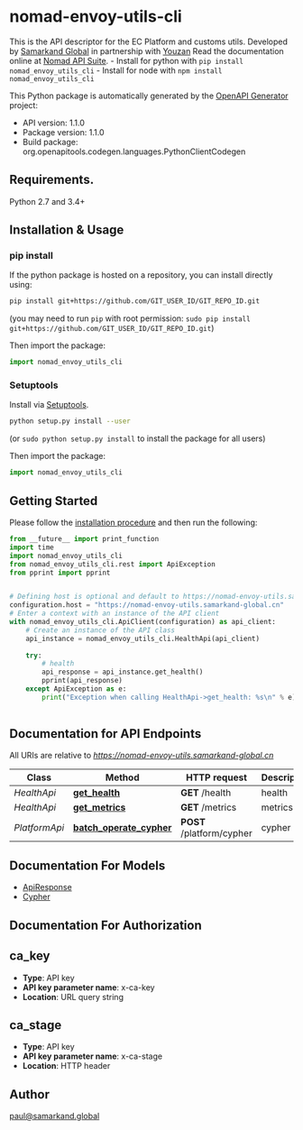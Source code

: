 # nomad-envoy-utils-cli
This is the API descriptor for the EC Platform and customs utils. Developed by [Samarkand Global](https://samarkand.global) in partnership with [Youzan](https://www.youzan.com/) Read the documentation online at [Nomad API Suite](https://api.samarkand.io/). - Install for python with `pip install nomad_envoy_utils_cli` - Install for node with `npm install nomad_envoy_utils_cli`

This Python package is automatically generated by the [OpenAPI Generator](https://openapi-generator.tech) project:

- API version: 1.1.0
- Package version: 1.1.0
- Build package: org.openapitools.codegen.languages.PythonClientCodegen

## Requirements.

Python 2.7 and 3.4+

## Installation & Usage
### pip install

If the python package is hosted on a repository, you can install directly using:

```sh
pip install git+https://github.com/GIT_USER_ID/GIT_REPO_ID.git
```
(you may need to run `pip` with root permission: `sudo pip install git+https://github.com/GIT_USER_ID/GIT_REPO_ID.git`)

Then import the package:
```python
import nomad_envoy_utils_cli
```

### Setuptools

Install via [Setuptools](http://pypi.python.org/pypi/setuptools).

```sh
python setup.py install --user
```
(or `sudo python setup.py install` to install the package for all users)

Then import the package:
```python
import nomad_envoy_utils_cli
```

## Getting Started

Please follow the [installation procedure](#installation--usage) and then run the following:

```python
from __future__ import print_function
import time
import nomad_envoy_utils_cli
from nomad_envoy_utils_cli.rest import ApiException
from pprint import pprint


# Defining host is optional and default to https://nomad-envoy-utils.samarkand-global.cn
configuration.host = "https://nomad-envoy-utils.samarkand-global.cn"
# Enter a context with an instance of the API client
with nomad_envoy_utils_cli.ApiClient(configuration) as api_client:
    # Create an instance of the API class
    api_instance = nomad_envoy_utils_cli.HealthApi(api_client)
    
    try:
        # health
        api_response = api_instance.get_health()
        pprint(api_response)
    except ApiException as e:
        print("Exception when calling HealthApi->get_health: %s\n" % e)
    
```

## Documentation for API Endpoints

All URIs are relative to *https://nomad-envoy-utils.samarkand-global.cn*

Class | Method | HTTP request | Description
------------ | ------------- | ------------- | -------------
*HealthApi* | [**get_health**](docs/HealthApi.md#get_health) | **GET** /health | health
*HealthApi* | [**get_metrics**](docs/HealthApi.md#get_metrics) | **GET** /metrics | metrics
*PlatformApi* | [**batch_operate_cypher**](docs/PlatformApi.md#batch_operate_cypher) | **POST** /platform/cypher | cypher


## Documentation For Models

 - [ApiResponse](docs/ApiResponse.md)
 - [Cypher](docs/Cypher.md)


## Documentation For Authorization


## ca_key

- **Type**: API key
- **API key parameter name**: x-ca-key
- **Location**: URL query string


## ca_stage

- **Type**: API key
- **API key parameter name**: x-ca-stage
- **Location**: HTTP header


## Author

paul@samarkand.global


